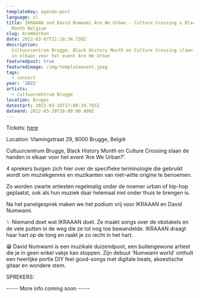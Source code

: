 ```yaml
---
templateKey: agenda-post
language: nl
title: IKRAAAN and David Numwami Are We Urban - Culture Crossing x Black History
  Month Belgium
slug: AreWeUrban
date: 2022-03-07T21:18:34.730Z
description:
  Cultuurcentrum Brugge, Black History Month en Culture Crossing slaan de handen
  in elkaar voor het event Are We Urban
featuredpost: true
featuredimage: /img/templateevent.jpeg
tags:
  - concert
year: '2022'
artists:
  - Cultuurcentrum Brugge
location: Bruges
datestart: 2022-03-28T17:00:34.765Z
dateend: 2022-03-28T10:00:00.000Z
---
```

Tickets: [here](https://www.ccbrugge.be/agenda/2564/Culture_Crossing_Are_We_Urban)

Location: Vlamingstraat 29, 8000 Brugge, België



Cultuurcentrum Brugge, Black History Month en Culture Crossing slaan de handen in elkaar voor het event ‘Are We Urban?’.

4 sprekers buigen zich hier over de specifieke terminologie die gebruikt wordt om muziekgenres en muzikanten van niet-witte origine te benoemen.

Zo worden zwarte artiesten regelmatig onder de noemer urban of hip-hop geplaatst, ook als hun muziek daar helemaal niet onder thuis te brengen is.

Na het panelgesprek maken we het podium vrij voor IKRAAAN en David Numwami.

✨ Niemand doet wat IKRAAAN doet. Ze maakt songs over de obstakels en de vele putten in de weg die ze tot nog toe bewandelde. IKRAAAN draagt haar hart op de tong en raakt je zo recht in het hart.

😁 David Numwami is een muzikale duizendpoot, een buitengewone artiest die je in geen enkel vakje kan stoppen. Zijn debuut ‘Numwami world’ onthult een heerlijke portie DIY feel good-songs met digitale beats, akoestische gitaar en wondere stem.

SPREKERS:

\----- More info coming soon -----
